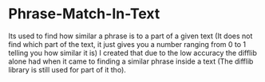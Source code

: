 # Phrase-Match-In-Text
Its used to find how similar a phrase is to a part of a given text (It does not find which part of the text, it just gives you a number ranging from 0 to 1 telling you how similar it is)
I created that due to the low accuracy the difflib alone had when it came to finding a similar phrase inside a text (The difflib library is still used for part of it tho).

